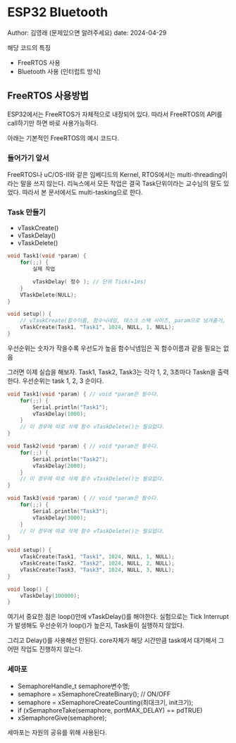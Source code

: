 # ESP32 Bluetooth
Author: 김영래 (문제있으면 알려주세요)
date: 2024-04-29

해당 코드의 특징
- FreeRTOS 사용
- Bluetooth 사용 (인터럽트 방식)

## FreeRTOS 사용방법
ESP32에서는 FreeRTOS가 자체적으로 내장되어 있다.
따라서 FreeRTOS의 API를 call하기만 하면 바로 사용가능하다.


아래는 기본적인 FreeRTOS의 예시 코드다.

### 들어가기 앞서
FreeRTOS나 uC/OS-II와 같은 임베디드의 Kernel, RTOS에서는 multi-threading이라는 말을 쓰지 않는다. 리눅스에서 모든 작업은 결국 Task단위이라는 교수님의 말도 있었다.
따라서 본 문서에서도 multi-tasking으로 한다.

### Task 만들기
- vTaskCreate()
- vTaskDelay()
- vTaskDelete()

```c
void Task1(void *param) {
    for(;;) {
        실제 작업

        vTaskDelay( 정수 ); // 단위 Tick(=1ms)
    }
    VTaskDelete(NULL);
}

void setup() {
    // vTaskCreate(함수이름, 함수닉네임, 태스크 스택 사이즈, param으로 넘겨줄거, 우선순위, 태스크 핸들=태스크 실제 주소)
    vTaskCreate(Task1, "Task1", 1024, NULL, 1, NULL);
}

```

우선순위는 숫자가 작을수록 우선도가 높음
함수닉넴임은 꼭 함수이름과 같을 필요는 없음


그러면 이제 실습을 해보자.
Task1, Task2, Task3는 각각 1, 2, 3초마다 Taskn을 출력한다.
우선순위는 task 1, 2, 3 순이다.

```c
void Task1(void *param) { // void *param은 필수다.
    for(;;) {
        Serial.println("Task1");
        vTaskDelay(1000);
    }
    // 이 경우에 따로 삭제 함수 vTaskDelete()는 필요없다. 
}

void Task2(void *param) { // void *param은 필수다.
    for(;;) {
        Serial.println("Task2");
        vTaskDelay(2000);
    }
    // 이 경우에 따로 삭제 함수 vTaskDelete()는 필요없다. 
}

void Task3(void *param) { // void *param은 필수다.
    for(;;) {
        Serial.println("Task3");
        vTaskDelay(3000);
    }
    // 이 경우에 따로 삭제 함수 vTaskDelete()는 필요없다. 
}

void setup() {
    vTaskCreate(Task1, "Task1", 1024, NULL, 1, NULL);
    vTaskCreate(Task2, "Task2", 1024, NULL, 2, NULL);
    vTaskCreate(Task3, "Task3", 1024, NULL, 3, NULL);
}

void loop() {
    vTaskDelay(100000);
}
```
여기서 중요한 점은 loop()안에 vTaskDelay()를 해야한다.
실험으로는 Tick Interrupt가 발생해도 우선순위가 loop()가 높은지, Task들이 실행하지 않았다.

그리고 Delay()를 사용해선 안된다.
core자체가 해당 시간만큼 task에서 대기해서 그 어떤 작업도 진행하지 않는다.


### 세마포
- SemaphoreHandle_t semaphore변수명;
- semaphore = xSemaphoreCreateBinary(); // ON/OFF
- semaphore = xSemaphoreCreateCounting(최대크기, init크기);
- if (xSemaphoreTake(semaphore, portMAX_DELAY) == pdTRUE)
- xSemaphoreGive(semaphore);

세마포는 자원의 공유를 위해 사용된다.
